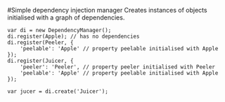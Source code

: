 #Simple dependency injection manager
Creates instances of objects initialised with a graph of dependencies.

    var di = new DependencyManager();
    di.register(Apple); // has no dependencies
    di.register(Peeler, {
        'peelable': 'Apple' // property peelable initialised with Apple
    });
    di.register(Juicer, {
        'peeler': 'Peeler', // property peeler initialised with Peeler
        'peelable': 'Apple' // property peelable initialised with Apple
    });

    var jucer = di.create('Juicer');